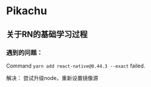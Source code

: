 # Pikachu
## 关于RN的基础学习过程
### 遇到的问题： 
Command `yarn add react-native@0.44.3 --exact` failed.

解决： 尝试升级node，重新设置镜像源
